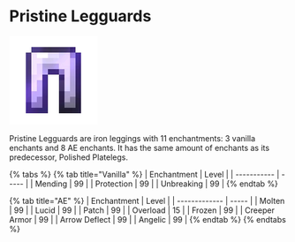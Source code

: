 # Pristine Legguards

![](<../../.gitbook/assets/Pristine Legguards.gif>)

Pristine Legguards are iron leggings with 11 enchantments: 3 vanilla enchants and 8 AE enchants. It has the same amount of enchants as its predecessor, Polished Platelegs.

{% tabs %}
{% tab title="Vanilla" %}
| Enchantment | Level |
| ----------- | ----- |
| Mending     | 99    |
| Protection  | 99    |
| Unbreaking  | 99    |
{% endtab %}

{% tab title="AE" %}
| Enchantment   | Level |
| ------------- | ----- |
| Molten        | 99    |
| Lucid         | 99    |
| Patch         | 99    |
| Overload      | 15    |
| Frozen        | 99    |
| Creeper Armor | 99    |
| Arrow Deflect | 99    |
| Angelic       | 99    |
{% endtab %}
{% endtabs %}
